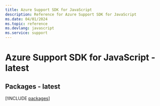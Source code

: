 ```yaml
---
title: Azure Support SDK for JavaScript
description: Reference for Azure Support SDK for JavaScript
ms.date: 04/01/2024
ms.topic: reference
ms.devlang: javascript
ms.service: support
---
```

# Azure Support SDK for JavaScript - latest
## Packages - latest
[!INCLUDE [packages](support-index.md)]